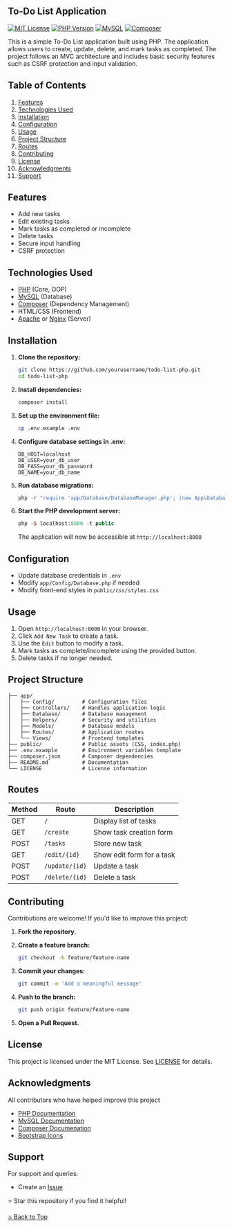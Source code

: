 ## To-Do List Application

[![MIT License](https://img.shields.io/badge/License-MIT-green.svg)](https://choosealicense.com/licenses/mit/)
[![PHP Version](https://img.shields.io/badge/PHP-7.4%2B-blue.svg)](https://www.php.net/downloads)
[![MySQL](https://img.shields.io/badge/MySQL-5.7%2B-orange.svg)](https://www.mysql.com)
[![Composer](https://img.shields.io/badge/Composer-2.0%2B-orange.svg)](https://getcomposer.org/)


This is a simple To-Do List application built using PHP. The application allows users to create, update, delete, and mark tasks as completed. The project follows an MVC architecture and includes basic security features such as CSRF protection and input validation.

## Table of Contents

1. [Features](#features)
2. [Technologies Used](#technologies-used)
3. [Installation](#installation)
4. [Configuration](#configuration)
5. [Usage](#usage)
6. [Project Structure](#project-structure)
7. [Routes](#routes)
8. [Contributing](#contributing)
9. [License](#license)
10. [Acknowledgments](#acknowledgments)
11. [Support](#support)

## Features

- Add new tasks
- Edit existing tasks
- Mark tasks as completed or incomplete
- Delete tasks
- Secure input handling
- CSRF protection

## Technologies Used

- [PHP](https://www.php.net/downloads) (Core, OOP)
- [MySQL](https://www.mysql.com/downloads/) (Database)
- [Composer](https://getcomposer.org/download/) (Dependency Management)
- HTML/CSS (Frontend)
- [Apache](https://httpd.apache.org/download.cgi) or [Nginx](https://nginx.org/en/download.html) (Server)

## Installation

1. **Clone the repository:**

   ```bash
   git clone https://github.com/yourusername/todo-list-php.git
   cd todo-list-php
   ```

2. **Install dependencies:**

   ```bash
   composer install
   ```

3. **Set up the environment file:**

   ```bash
   cp .env.example .env
   ```

4. **Configure database settings in .env:**

   ```env
   DB_HOST=localhost
   DB_USER=your_db_user
   DB_PASS=your_db_password
   DB_NAME=your_db_name
   ```

5. **Run database migrations:**

   ```php
   php -r "require 'app/Database/DatabaseManager.php'; (new App\Database\DatabaseManager(require 'app/Config/Database.php'))->migrate();"
   ```

6. **Start the PHP development server:**

   ```php
   php -S localhost:8000 -t public
   ```

   The application will now be accessible at `http://localhost:8000`

## Configuration

- Update database credentials in `.env`
- Modify `app/Config/Database.php` if needed
- Modify front-end styles in `public/css/styles.css`

## Usage

1. Open `http://localhost:8000` in your browser.
2. Click `Add New Task` to create a task.
3. Use the `Edit` button to modify a task.
4. Mark tasks as complete/incomplete using the provided button.
5. Delete tasks if no longer needed.

## Project Structure

```
├── app/
│   ├── Config/         # Configuration files
│   ├── Controllers/    # Handles application logic
│   ├── Database/       # Database management
│   ├── Helpers/        # Security and utilities
│   ├── Models/         # Database models
│   ├── Routes/         # Application routes
│   └── Views/          # Frontend templates
├── public/             # Public assets (CSS, index.php)
├── .env.example        # Environment variables template
├── composer.json       # Composer dependencies
├── README.md           # Documentation
└── LICENSE             # License information
```

## Routes

| Method | Route          | Description               |
| ------ | -------------- | ------------------------- |
| GET    | `/`            | Display list of tasks     |
| GET    | `/create`      | Show task creation form   |
| POST   | `/tasks`       | Store new task            |
| GET    | `/edit/{id}`   | Show edit form for a task |
| POST   | `/update/{id}` | Update a task             |
| POST   | `/delete/{id}` | Delete a task             |

## Contributing

Contributions are welcome! If you'd like to improve this project:

1. **Fork the repository.**

2. **Create a feature branch:**
   ```bash
   git checkout -b feature/feature-name
   ```
3. **Commit your changes:**
   ```bash
   git commit -m 'Add a meaningful message'
   ```
4. **Push to the branch:**
   ```bash
   git push origin feature/feature-name
   ```
5. **Open a Pull Request.**

## License

This project is licensed under the MIT License. See [LICENSE](./LICENSE) for details.

## Acknowledgments

All contributors who have helped improve this project

- [PHP Documentation](https://www.php.net/docs.php)
- [MySQL Documentation](https://dev.mysql.com/doc/)
- [Composer Documenation](https://getcomposer.org/doc/)
- [Bootstrap Icons](https://icons.getbootstrap.com/)

## Support

For support and queries:

- Create an [Issue](https://github.com/mugabiBenjamin/todo-list_php/issues)

⭐ Star this repository if you find it helpful!

[🔝 Back to Top](#to-do-list-application)
